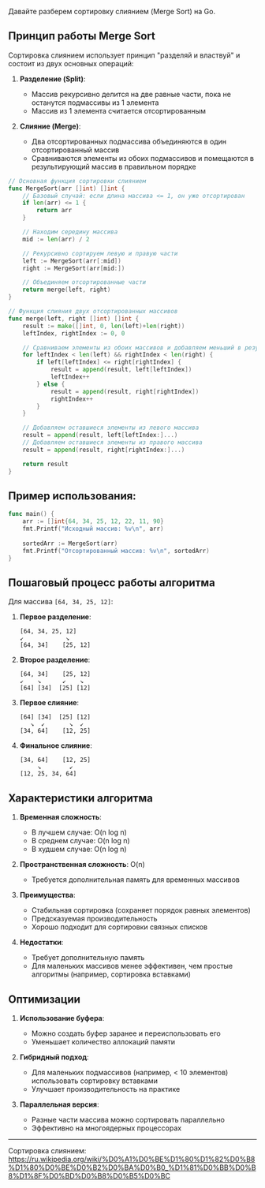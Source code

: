 Давайте разберем сортировку слиянием (Merge Sort) на Go.

## Принцип работы Merge Sort

Сортировка слиянием использует принцип "разделяй и властвуй" и состоит из двух основных операций:

1. **Разделение (Split)**:
   - Массив рекурсивно делится на две равные части, пока не останутся подмассивы из 1 элемента
   - Массив из 1 элемента считается отсортированным

2. **Слияние (Merge)**:
   - Два отсортированных подмассива объединяются в один отсортированный массив
   - Сравниваются элементы из обоих подмассивов и помещаются в результирующий массив в правильном порядке

```go
// Основная функция сортировки слиянием
func MergeSort(arr []int) []int {
    // Базовый случай: если длина массива <= 1, он уже отсортирован
    if len(arr) <= 1 {
        return arr
    }

    // Находим середину массива
    mid := len(arr) / 2

    // Рекурсивно сортируем левую и правую части
    left := MergeSort(arr[:mid])
    right := MergeSort(arr[mid:])

    // Объединяем отсортированные части
    return merge(left, right)
}

// Функция слияния двух отсортированных массивов
func merge(left, right []int) []int {
    result := make([]int, 0, len(left)+len(right))
    leftIndex, rightIndex := 0, 0

    // Сравниваем элементы из обоих массивов и добавляем меньший в результат
    for leftIndex < len(left) && rightIndex < len(right) {
        if left[leftIndex] <= right[rightIndex] {
            result = append(result, left[leftIndex])
            leftIndex++
        } else {
            result = append(result, right[rightIndex])
            rightIndex++
        }
    }

    // Добавляем оставшиеся элементы из левого массива
    result = append(result, left[leftIndex:]...)
    // Добавляем оставшиеся элементы из правого массива
    result = append(result, right[rightIndex:]...)

    return result
}
```

## Пример использования:

```go
func main() {
    arr := []int{64, 34, 25, 12, 22, 11, 90}
    fmt.Printf("Исходный массив: %v\n", arr)
    
    sortedArr := MergeSort(arr)
    fmt.Printf("Отсортированный массив: %v\n", sortedArr)
}
```

## Пошаговый процесс работы алгоритма

Для массива `[64, 34, 25, 12]`:

1. **Первое разделение**:
   ```
   [64, 34, 25, 12]
   ↙            ↘
   [64, 34]    [25, 12]
   ```

2. **Второе разделение**:
   ```
   [64, 34]    [25, 12]
   ↙    ↘      ↙    ↘
   [64] [34]  [25] [12]
   ```

3. **Первое слияние**:
   ```
   [64] [34]  [25] [12]
      ↘  ↙       ↘  ↙
   [34, 64]    [12, 25]
   ```

4. **Финальное слияние**:
   ```
   [34, 64]    [12, 25]
        ↘        ↙
   [12, 25, 34, 64]
   ```

## Характеристики алгоритма

1. **Временная сложность**:
   - В лучшем случае: O(n log n)
   - В среднем случае: O(n log n)
   - В худшем случае: O(n log n)

2. **Пространственная сложность**: O(n)
   - Требуется дополнительная память для временных массивов

3. **Преимущества**:
   - Стабильная сортировка (сохраняет порядок равных элементов)
   - Предсказуемая производительность
   - Хорошо подходит для сортировки связных списков

4. **Недостатки**:
   - Требует дополнительную память
   - Для маленьких массивов менее эффективен, чем простые алгоритмы (например, сортировка вставками)

## Оптимизации

1. **Использование буфера**:
   - Можно создать буфер заранее и переиспользовать его
   - Уменьшает количество аллокаций памяти

2. **Гибридный подход**:
   - Для маленьких подмассивов (например, < 10 элементов) использовать сортировку вставками
   - Улучшает производительность на практике

3. **Параллельная версия**:
   - Разные части массива можно сортировать параллельно
   - Эффективно на многоядерных процессорах


--------------

Сортировка слиянием:
https://ru.wikipedia.org/wiki/%D0%A1%D0%BE%D1%80%D1%82%D0%B8%D1%80%D0%BE%D0%B2%D0%BA%D0%B0_%D1%81%D0%BB%D0%B8%D1%8F%D0%BD%D0%B8%D0%B5%D0%BC
